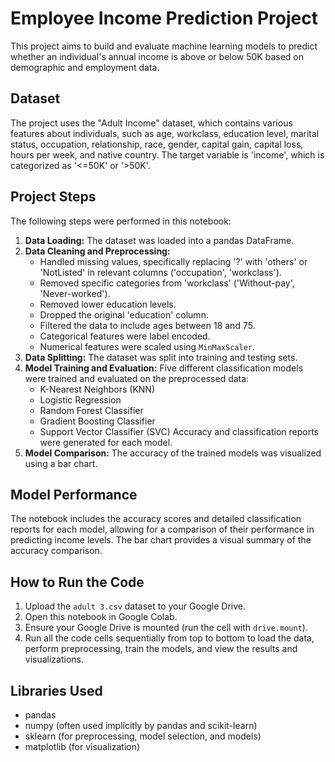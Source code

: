 # Employee Income Prediction Project

This project aims to build and evaluate machine learning models to predict whether an individual's annual income is above or below 50K based on demographic and employment data.

## Dataset

The project uses the "Adult Income" dataset, which contains various features about individuals, such as age, workclass, education level, marital status, occupation, relationship, race, gender, capital gain, capital loss, hours per week, and native country. The target variable is 'income', which is categorized as '<=50K' or '>50K'.

## Project Steps

The following steps were performed in this notebook:

1.  **Data Loading:** The dataset was loaded into a pandas DataFrame.
2.  **Data Cleaning and Preprocessing:**
    *   Handled missing values, specifically replacing '?' with 'others' or 'NotListed' in relevant columns ('occupation', 'workclass').
    *   Removed specific categories from 'workclass' ('Without-pay', 'Never-worked').
    *   Removed lower education levels.
    *   Dropped the original 'education' column.
    *   Filtered the data to include ages between 18 and 75.
    *   Categorical features were label encoded.
    *   Numerical features were scaled using `MinMaxScaler`.
3.  **Data Splitting:** The dataset was split into training and testing sets.
4.  **Model Training and Evaluation:** Five different classification models were trained and evaluated on the preprocessed data:
    *   K-Nearest Neighbors (KNN)
    *   Logistic Regression
    *   Random Forest Classifier
    *   Gradient Boosting Classifier
    *   Support Vector Classifier (SVC)
    Accuracy and classification reports were generated for each model.
5.  **Model Comparison:** The accuracy of the trained models was visualized using a bar chart.

## Model Performance

The notebook includes the accuracy scores and detailed classification reports for each model, allowing for a comparison of their performance in predicting income levels. The bar chart provides a visual summary of the accuracy comparison.

## How to Run the Code

1.  Upload the `adult 3.csv` dataset to your Google Drive.
2.  Open this notebook in Google Colab.
3.  Ensure your Google Drive is mounted (run the cell with `drive.mount`).
4.  Run all the code cells sequentially from top to bottom to load the data, perform preprocessing, train the models, and view the results and visualizations.

## Libraries Used

*   pandas
*   numpy (often used implicitly by pandas and scikit-learn)
*   sklearn (for preprocessing, model selection, and models)
*   matplotlib (for visualization)
